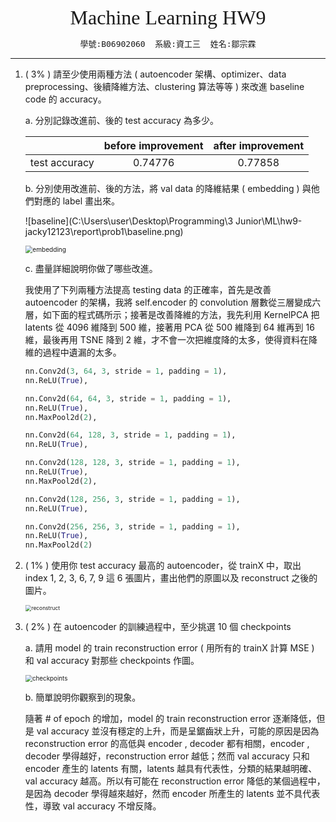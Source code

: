 <center><font size="6" face="黑體">Machine Learning HW9</font></center>
<center><font size="3"><pre>學號:B06902060  系級:資工三  姓名:鄒宗霖</pre></font></center>

---

1. ( 3% ) 請至少使用兩種方法 ( autoencoder 架構、optimizer、data preprocessing、後續降維方法、clustering 算法等等 ) 來改進 baseline code 的 accuracy。

   a. 分別記錄改進前、後的 test accuracy 為多少。

   |               | before improvement | after improvement |
   | :-----------: | :----------------: | :---------------: |
   | test accuracy |      0.74776       |      0.77858      |

   b. 分別使用改進前、後的方法，將 val data 的降維結果 ( embedding ) 與他們對應的 label 畫出來。

   ![baseline](C:\Users\user\Desktop\Programming\3 Junior\ML\hw9-jacky12123\report\prob1\baseline.png)

   <img src="C:\Users\user\Desktop\Programming\3 Junior\ML\hw9-jacky12123\report\prob1\embedding.png" alt="embedding" style="zoom:72%;" />

   c. 盡量詳細說明你做了哪些改進。

   我使用了下列兩種方法提高 testing data 的正確率，首先是改善 autoencoder 的架構，我將 self.encoder 的 convolution 層數從三層變成六層，如下面的程式碼所示；接著是改善降維的方法，我先利用 KernelPCA 把 latents 從 4096 維降到 500 維，接著用 PCA 從 500 維降到 64 維再到 16 維，最後再用 TSNE 降到 2 維，才不會一次把維度降的太多，使得資料在降維的過程中遺漏的太多。

   ```python
   nn.Conv2d(3, 64, 3, stride = 1, padding = 1),
   nn.ReLU(True),
   
   nn.Conv2d(64, 64, 3, stride = 1, padding = 1),
   nn.ReLU(True),
   nn.MaxPool2d(2),
   
   nn.Conv2d(64, 128, 3, stride = 1, padding = 1),
   nn.ReLU(True),
   
   nn.Conv2d(128, 128, 3, stride = 1, padding = 1),
   nn.ReLU(True),
   nn.MaxPool2d(2),
   
   nn.Conv2d(128, 256, 3, stride = 1, padding = 1),
   nn.ReLU(True),
   
   nn.Conv2d(256, 256, 3, stride = 1, padding = 1),
   nn.ReLU(True),
   nn.MaxPool2d(2)
   ```

2. ( 1% ) 使用你 test accuracy 最高的 autoencoder，從 trainX 中，取出 index 1, 2, 3, 6, 7, 9 這 6 張圖片，畫出他們的原圖以及 reconstruct 之後的圖片。

   <img src="C:\Users\user\Desktop\Programming\3 Junior\ML\hw9-jacky12123\report\prob2\reconstruct.png" alt="reconstruct" style="zoom:60%;" />

3. ( 2% ) 在 autoencoder 的訓練過程中，至少挑選 10 個 checkpoints

   a. 請用 model 的 train reconstruction error ( 用所有的 trainX 計算 MSE ) 和 val accuracy 對那些 checkpoints 作圖。

   <img src="C:\Users\user\Desktop\Programming\3 Junior\ML\hw9-jacky12123\report\prob3\checkpoints.png" alt="checkpoints" style="zoom:70%;" />
   
   b. 簡單說明你觀察到的現象。
   
   隨著 # of epoch 的增加，model 的 train reconstruction error 逐漸降低，但是 val accuracy 並沒有穩定的上升，而是呈鋸齒狀上升，可能的原因是因為 reconstruction error 的高低與 encoder , decoder 都有相關，encoder , decoder 學得越好，reconstruction error 越低；然而 val accuracy 只和 encoder 產生的 latents 有關，latents 越具有代表性，分類的結果越明確、val accuracy 越高。所以有可能在 reconstruction error 降低的某個過程中，是因為 decoder 學得越來越好，然而 encoder 所產生的 latents 並不具代表性，導致 val  accuracy 不增反降。

